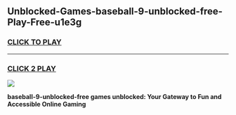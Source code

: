 
## Unblocked-Games-baseball-9-unblocked-free-Play-Free-u1e3g
<h3>
<a href="https://premium76.site?title=baseball-9-unblocked-free&ref=23A">CLICK TO PLAY</a></h3>
<hr>

<h3>
<a href="https://premium76.site?title=baseball-9-unblocked-free&ref=23A">CLICK 2 PLAY</a>
  
</h3>

<a href="https://premium76.site?title=baseball-9-unblocked-free&ref=23A"><img src="https://clearcache.store/games.png"></a>


**baseball-9-unblocked-free games unblocked: Your Gateway to Fun and Accessible Online Gaming**
